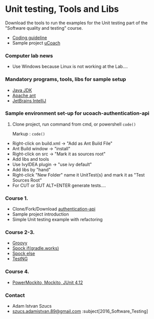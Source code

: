 # Unit testing, Tools and Libs #

Download the tools to run the examples for the Unit testing part of
the "Software quality and testing" course.

* [Coding guideline](https://google.github.io/styleguide/javaguide.html)
* Sample project [uCoach](https://github.com/ucoach)

### Computer lab news ###
* Use Windows because Linux is not working at the Lab....

### Mandatory programs, tools, libs for sample setup ###
* [Java JDK](http://www.oracle.com/technetwork/java/javase/downloads/jdk8-downloads-2133151.html)
* [Apache ant](http://ant.apache.org/bindownload.cgi)
* [JetBrains IntelliJ](https://www.jetbrains.com/idea/download/#section=windows)

### Sample environment set-up for ucoach-authentication-api ###
1. Clone project, run command from cmd, or powershell
        `code()`

    Markup :  `code()`


 * Right-click on build.xml -> "Add as Ant Build File"
 * Ant Build window -> "install" 
 * Right-click on src -> "Mark it as sources root"
 * Add libs and tools
  * Use IvyIDEA plugin -> "use ivy default"
  * Add libs by "hand" 
 * Right-click "New Folder" name it UnitTest{s} and mark it as "Test Sources Root"
 * For CUT or SUT ALT+ENTER generate tests....

### Course 1. ###
* Clone/Fork/Download [authentication-api](https://github.com/uCoach/authentication-api)
* Sample project introduction
* Simple Unit testing example with refactoring

### Course 2-3. ###

* [Groovy](https://dl.bintray.com/groovy/maven/apache-groovy-binary-2.4.8.zip)
* [Spock if(gradle.works)](https://github.com/spockframework/spock.git)
* [Spock else](https://search.maven.org/remotecontent?filepath=io/sniffy/spock/3.1.0-RC10/spock-3.1.0-RC10.jar)
* [TestNG](https://github.com/cbeust/testng.git)

### Course 4. ###
 
* [PowerMockito, Mockito, JUnit 4.12](http://dl.bintray.com/johanhaleby/generic/powermock-mockito2-junit-1.6.6.zip)

### Contact ###

* Adam Istvan Szucs
* szucs.adamistvan.89@gmail.com :subject[2016_Software_Testing]

